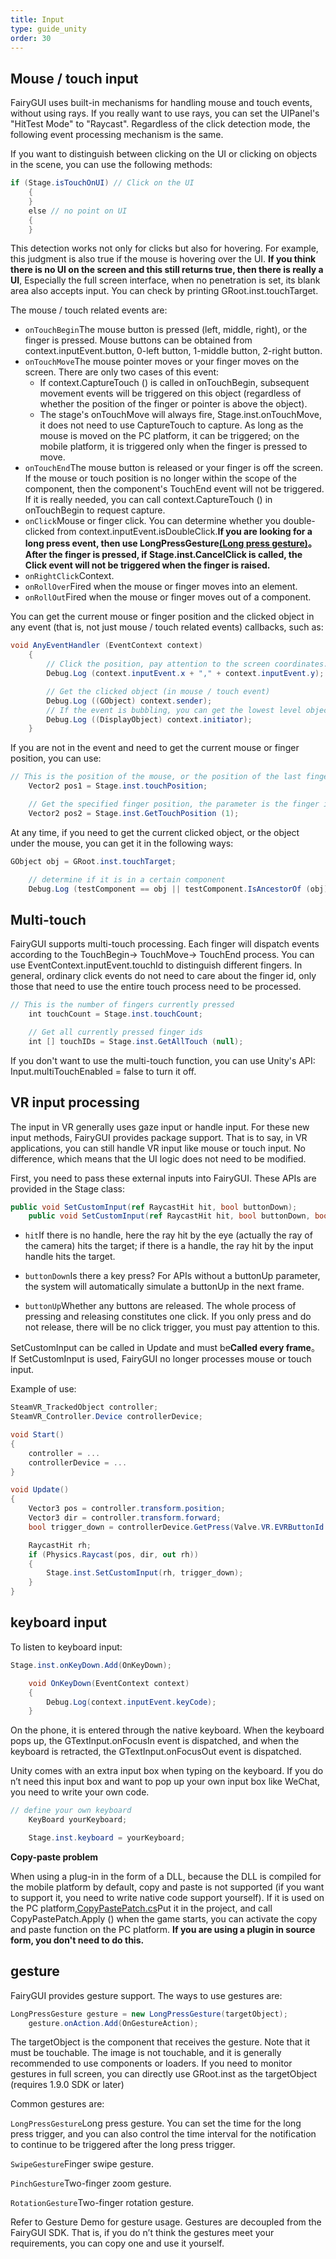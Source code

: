```yaml
---
title: Input
type: guide_unity
order: 30
---
```


## Mouse / touch input

FairyGUI uses built-in mechanisms for handling mouse and touch events, without using rays. If you really want to use rays, you can set the UIPanel's "HitTest Mode" to "Raycast". Regardless of the click detection mode, the following event processing mechanism is the same.

If you want to distinguish between clicking on the UI or clicking on objects in the scene, you can use the following methods:

```csharp
if (Stage.isTouchOnUI) // Click on the UI
    {
    }
    else // no point on UI
    {
    }
```

This detection works not only for clicks but also for hovering. For example, this judgment is also true if the mouse is hovering over the UI. **If you think there is no UI on the screen and this still returns true, then there is really a UI**, Especially the full screen interface, when no penetration is set, its blank area also accepts input. You can check by printing GRoot.inst.touchTarget.

The mouse / touch related events are:

- `onTouchBegin`The mouse button is pressed (left, middle, right), or the finger is pressed. Mouse buttons can be obtained from context.inputEvent.button, 0-left button, 1-middle button, 2-right button.
- `onTouchMove`The mouse pointer moves or your finger moves on the screen. There are only two cases of this event:
   - If context.CaptureTouch () is called in onTouchBegin, subsequent movement events will be triggered on this object (regardless of whether the position of the finger or pointer is above the object).
   - The stage's onTouchMove will always fire, Stage.inst.onTouchMove, it does not need to use CaptureTouch to capture. As long as the mouse is moved on the PC platform, it can be triggered; on the mobile platform, it is triggered only when the finger is pressed to move.
- `onTouchEnd`The mouse button is released or your finger is off the screen. If the mouse or touch position is no longer within the scope of the component, then the component's TouchEnd event will not be triggered. If it is really needed, you can call context.CaptureTouch () in onTouchBegin to request capture.
- `onClick`Mouse or finger click. You can determine whether you double-clicked from context.inputEvent.isDoubleClick.**If you are looking for a long press event, then use LongPressGesture[(Long press gesture)](#手势)。**
   **After the finger is pressed, if Stage.inst.CancelClick is called, the Click event will not be triggered when the finger is raised.**
- `onRightClick`Context.
- `onRollOver`Fired when the mouse or finger moves into an element.
- `onRollOut`Fired when the mouse or finger moves out of a component.

You can get the current mouse or finger position and the clicked object in any event (that is, not just mouse / touch related events) callbacks, such as:

```csharp
void AnyEventHandler (EventContext context)
    {
        // Click the position, pay attention to the screen coordinates. To convert the local coordinates, use GlobalToLocal.
        Debug.Log (context.inputEvent.x + "," + context.inputEvent.y);

        // Get the clicked object (in mouse / touch event)
        Debug.Log ((GObject) context.sender);
        // If the event is bubbling, you can get the lowest level object. But note that the object type here is DisplayObject, not GObject.
        Debug.Log ((DisplayObject) context.initiator);
    }
```

If you are not in the event and need to get the current mouse or finger position, you can use:

```csharp
// This is the position of the mouse, or the position of the last finger
    Vector2 pos1 = Stage.inst.touchPosition;

    // Get the specified finger position, the parameter is the finger id
    Vector2 pos2 = Stage.inst.GetTouchPosition (1);
```

At any time, if you need to get the current clicked object, or the object under the mouse, you can get it in the following ways:

```csharp
GObject obj = GRoot.inst.touchTarget;

    // determine if it is in a certain component
    Debug.Log (testComponent == obj || testComponent.IsAncestorOf (obj));
```

## Multi-touch

FairyGUI supports multi-touch processing. Each finger will dispatch events according to the TouchBegin-> TouchMove-> TouchEnd process. You can use EventContext.inputEvent.touchId to distinguish different fingers. In general, ordinary click events do not need to care about the finger id, only those that need to use the entire touch process need to be processed.

```csharp
// This is the number of fingers currently pressed
    int touchCount = Stage.inst.touchCount;

    // Get all currently pressed finger ids
    int [] touchIDs = Stage.inst.GetAllTouch (null);
```

If you don't want to use the multi-touch function, you can use Unity's API: Input.multiTouchEnabled = false to turn it off.

## VR input processing

The input in VR generally uses gaze input or handle input. For these new input methods, FairyGUI provides package support. That is to say, in VR applications, you can still handle VR input like mouse or touch input. No difference, which means that the UI logic does not need to be modified.

First, you need to pass these external inputs into FairyGUI. These APIs are provided in the Stage class:

```csharp
public void SetCustomInput(ref RaycastHit hit, bool buttonDown);
    public void SetCustomInput(ref RaycastHit hit, bool buttonDown, bool buttonUp);
```

- `hit`If there is no handle, here the ray hit by the eye (actually the ray of the camera) hits the target; if there is a handle, the ray hit by the input handle hits the target.

- `buttonDown`Is there a key press? For APIs without a buttonUp parameter, the system will automatically simulate a buttonUp in the next frame.

- `buttonUp`Whether any buttons are released. The whole process of pressing and releasing constitutes one click. If you only press and do not release, there will be no click trigger, you must pay attention to this.

SetCustomInput can be called in Update and must be**Called every frame**。 If SetCustomInput is used, FairyGUI no longer processes mouse or touch input.

Example of use:

```csharp
SteamVR_TrackedObject controller;
SteamVR_Controller.Device controllerDevice;

void Start()
{
    controller = ...
    controllerDevice = ...
}

void Update() 
{
    Vector3 pos = controller.transform.position;
    Vector3 dir = controller.transform.forward;
    bool trigger_down = controllerDevice.GetPress(Valve.VR.EVRButtonId.k_EButton_SteamVR_Trigger);

    RaycastHit rh;
    if (Physics.Raycast(pos, dir, out rh))
    {
        Stage.inst.SetCustomInput(rh, trigger_down);
    }
}
```


## keyboard input

To listen to keyboard input:

```csharp
Stage.inst.onKeyDown.Add(OnKeyDown);

    void OnKeyDown(EventContext context)
    {
        Debug.Log(context.inputEvent.keyCode);
    }
```

On the phone, it is entered through the native keyboard. When the keyboard pops up, the GTextInput.onFocusIn event is dispatched, and when the keyboard is retracted, the GTextInput.onFocusOut event is dispatched.

Unity comes with an extra input box when typing on the keyboard. If you do n’t need this input box and want to pop up your own input box like WeChat, you need to write your own code.

```csharp
// define your own keyboard
    KeyBoard yourKeyboard;

    Stage.inst.keyboard = yourKeyboard;
```

**Copy-paste problem**

When using a plug-in in the form of a DLL, because the DLL is compiled for the mobile platform by default, copy and paste is not supported (if you want to support it, you need to write native code support yourself). If it is used on the PC platform,[CopyPastePatch.cs](https://github.com/fairygui/FairyGUI-unity/blob/master/Examples.Unity5/Assets/FairyGUI/CopyPastePatch.cs)Put it in the project, and call CopyPastePatch.Apply () when the game starts, you can activate the copy and paste function on the PC platform. **If you are using a plugin in source form, you don't need to do this.**

## gesture

FairyGUI provides gesture support. The ways to use gestures are:

```csharp
LongPressGesture gesture = new LongPressGesture(targetObject);
    gesture.onAction.Add(OnGestureAction);
```

The targetObject is the component that receives the gesture. Note that it must be touchable. The image is not touchable, and it is generally recommended to use components or loaders. If you need to monitor gestures in full screen, you can directly use GRoot.inst as the targetObject (requires 1.9.0 SDK or later)

Common gestures are:

`LongPressGesture`Long press gesture. You can set the time for the long press trigger, and you can also control the time interval for the notification to continue to be triggered after the long press trigger.

`SwipeGesture`Finger swipe gesture.

`PinchGesture`Two-finger zoom gesture.

`RotationGesture`Two-finger rotation gesture.

Refer to Gesture Demo for gesture usage. Gestures are decoupled from the FairyGUI SDK. That is, if you do n’t think the gestures meet your requirements, you can copy one and use it yourself.
